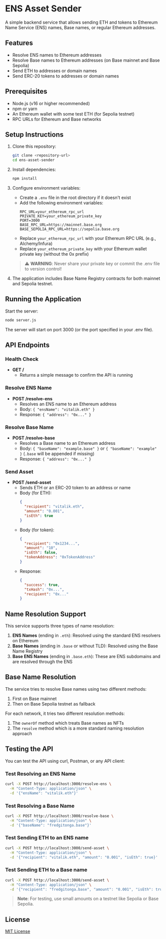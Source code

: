 # ENS Asset Sender

A simple backend service that allows sending ETH and tokens to Ethereum Name Service (ENS) names, Base names, or regular Ethereum addresses.

## Features

- Resolve ENS names to Ethereum addresses
- Resolve Base names to Ethereum addresses (on Base mainnet and Base Sepolia)
- Send ETH to addresses or domain names
- Send ERC-20 tokens to addresses or domain names

## Prerequisites

- Node.js (v16 or higher recommended)
- npm or yarn
- An Ethereum wallet with some test ETH (for Sepolia testnet)
- RPC URLs for Ethereum and Base networks

## Setup Instructions

1. Clone this repository:
   ```bash
   git clone <repository-url>
   cd ens-asset-sender
   ```

2. Install dependencies:
   ```bash
   npm install
   ```

3. Configure environment variables:
   - Create a `.env` file in the root directory if it doesn't exist
   - Add the following environment variables:
     ```
     RPC_URL=your_ethereum_rpc_url
     PRIVATE_KEY=your_ethereum_private_key
     PORT=3000
     BASE_RPC_URL=https://mainnet.base.org
     BASE_SEPOLIA_RPC_URL=https://sepolia.base.org
     ```
   - Replace `your_ethereum_rpc_url` with your Ethereum RPC URL (e.g., Alchemy/Infura)
   - Replace `your_ethereum_private_key` with your Ethereum wallet private key (without the 0x prefix)
   
   > ⚠️ **WARNING**: Never share your private key or commit the .env file to version control!

4. The application includes Base Name Registry contracts for both mainnet and Sepolia testnet.

## Running the Application

Start the server:

```bash
node server.js
```

The server will start on port 3000 (or the port specified in your .env file).

## API Endpoints

### Health Check
- **GET /**
  - Returns a simple message to confirm the API is running

### Resolve ENS Name
- **POST /resolve-ens**
  - Resolves an ENS name to an Ethereum address
  - Body: `{ "ensName": "vitalik.eth" }`
  - Response: `{ "address": "0x..." }`

### Resolve Base Name
- **POST /resolve-base**
  - Resolves a Base name to an Ethereum address
  - Body: `{ "baseName": "example.base" }` or `{ "baseName": "example" }` (`.base` will be appended if missing)
  - Response: `{ "address": "0x..." }`

### Send Asset
- **POST /send-asset**
  - Sends ETH or an ERC-20 token to an address or name
  - Body (for ETH): 
    ```json
    { 
      "recipient": "vitalik.eth", 
      "amount": "0.001", 
      "isEth": true 
    }
    ```
  - Body (for token): 
    ```json
    { 
      "recipient": "0x1234...", 
      "amount": "10", 
      "isEth": false, 
      "tokenAddress": "0xTokenAddress" 
    }
    ```
  - Response: 
    ```json
    { 
      "success": true,
      "txHash": "0x...", 
      "recipient": "0x..."
    }
    ```

## Name Resolution Support

This service supports three types of name resolution:

1. **ENS Names** (ending in `.eth`): Resolved using the standard ENS resolvers on Ethereum
2. **Base Names** (ending in `.base` or without TLD): Resolved using the Base Name Registry
3. **Base ENS Names** (ending in `.base.eth`): These are ENS subdomains and are resolved through the ENS

## Base Name Resolution

The service tries to resolve Base names using two different methods:
1. First on Base mainnet
2. Then on Base Sepolia testnet as fallback

For each network, it tries two different resolution methods:
1. The `ownerOf` method which treats Base names as NFTs
2. The `resolve` method which is a more standard naming resolution approach

## Testing the API

You can test the API using curl, Postman, or any API client:

### Test Resolving an ENS Name

```bash
curl -X POST http://localhost:3000/resolve-ens \
  -H "Content-Type: application/json" \
  -d '{"ensName": "vitalik.eth"}'
```

### Test Resolving a Base Name

```bash
curl -X POST http://localhost:3000/resolve-base \
  -H "Content-Type: application/json" \
  -d '{"baseName": "fredgitonga.base"}'
```

### Test Sending ETH to an ENS name

```bash
curl -X POST http://localhost:3000/send-asset \
  -H "Content-Type: application/json" \
  -d '{"recipient": "vitalik.eth", "amount": "0.001", "isEth": true}'
```

### Test Sending ETH to a Base name

```bash
curl -X POST http://localhost:3000/send-asset \
  -H "Content-Type: application/json" \
  -d '{"recipient": "fredgitonga.base", "amount": "0.001", "isEth": true}'
```

> **Note**: For testing, use small amounts on a testnet like Sepolia or Base Sepolia.

## License

[MIT License](LICENSE)

